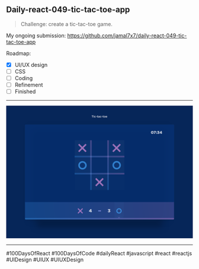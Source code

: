 ## Daily-react-049-tic-tac-toe-app

> Challenge: create a tic-tac-toe game.

My ongoing submission: https://github.com/jamal7x7/daily-react-049-tic-tac-toe-app


Roadmap:

- [x] UI/UX design
- [ ] CSS
- [ ] Coding
- [ ] Refinement
- [ ] Finished

---

![Alt text](src/images/daily-react-049-tic-tac-toe-app.png?raw=true "App UI")

---

#100DaysOfReact #100DaysOfCode #dailyReact #javascript #react #reactjs #UIDesign #UIUX #UIUXDesign
